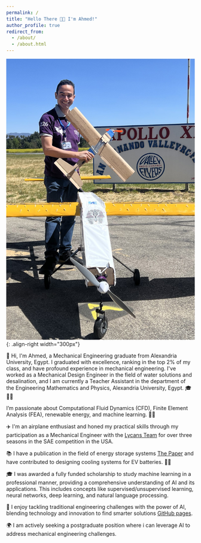 ```yaml
---
permalink: /
title: "Hello There 👋🏻 I'm Ahmed!"
author_profile: true
redirect_from: 
  - /about/
  - /about.html
---
```



![Image](./images/airplane.jpg){: .align-right width="300px"}

👋 Hi, I'm Ahmed, a Mechanical Engineering graduate from Alexandria University, Egypt. I graduated with excellence, ranking in the top 2% of my class, and have profound experience in mechanical engineering. I've worked as a Mechanical Design Engineer in the field of water solutions and desalination, and I am currently a Teacher Assistant in the department of the Engineering Mathematics and Physics, Alexandria University, Egypt. 🎓👨‍🏫

I’m passionate about Computational Fluid Dynamics (CFD), Finite Element Analysis (FEA), renewable energy, and machine learning. 🌱🔧

✈️ I'm an airplane enthusiast and honed my practical skills through my participation as a Mechanical Engineer with the [Lycans Team](https://www.facebook.com/Lycans.Aircraft) for over three seasons in the SAE competition in the USA.

📚 I have a publication in the field of energy storage systems [The Paper](https://www.sciencedirect.com/science/article/abs/pii/S2352152X23002293?via%3Dihub) and have contributed to designing cooling systems for EV batteries. 🚗💡

🎓 I was awarded a fully funded scholarship to study machine learning in a professional manner, providing a comprehensive understanding of AI and its applications. This includes concepts like supervised/unsupervised learning, neural networks, deep learning, and natural language processing.

🤖 I enjoy tackling traditional engineering challenges with the power of AI, blending technology and innovation to find smarter solutions [GitHub pages](https://github.com/ahmedalkadi).

🌍 I am actively seeking a postgraduate position where i can leverage AI to address mechanical engineering challenges.

